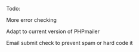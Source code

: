 Todo:

More error checking

Adapt to current version of PHPmailer

Email submit check to prevent spam or hard code it